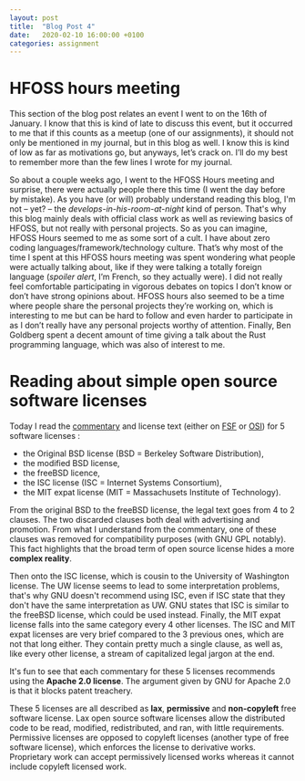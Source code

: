```yaml
---
layout: post
title:  "Blog Post 4"
date:   2020-02-10 16:00:00 +0100
categories: assignment
---
```


# HFOSS hours meeting

This section of the blog post relates an event I went to on the 16th of January.
I know that this is kind of late to discuss this event, but it occurred to me that if this counts as a meetup (one of our assignments), it should not only be mentioned in my journal, but in this blog as well.
I know this is kind of low as far as motivations go, but anyways, let’s crack on.
I’ll do my best to remember more than the few lines I wrote for my journal.

So about a couple weeks ago, I went to the HFOSS Hours meeting and surprise, there were actually people there this time (I went the day before by mistake).
As you have (or will) probably understand reading this blog, I'm not – yet? – the *develops-in-his-room-at-night* kind of person.
That's why this blog mainly deals with official class work as well as reviewing basics of HFOSS, but not really with personal projects.
So as you can imagine, HFOSS Hours seemed to me as some sort of a cult.
I have about zero coding languages/framework/technology culture.
That’s why most of the time I spent at this HFOSS hours meeting was spent wondering what people were actually talking about, like if they were talking a totally foreign language (*spoiler alert*, I’m French, so they actually were).
I did not really feel comfortable participating in vigorous debates on topics I don’t know or don’t have strong opinions about.
HFOSS hours also seemed to be a time where people share the personal projects they’re working on, which is interesting to me but can be hard to follow and even harder to participate in as I don’t really have any personal projects worthy of attention.
Finally, Ben Goldberg spent a decent amount of time giving a talk about the Rust programming language, which was also of interest to me.

# Reading about simple open source software licenses

Today I read the [commentary][gnu-licenses] and license text (either on [FSF][fsf] or [OSI][osi]) for 5 software licenses :
- the Original BSD license (BSD = Berkeley Software Distribution),
- the modified BSD license,
- the freeBSD licence,
- the ISC license (ISC = Internet Systems Consortium),
- the MIT expat license (MIT = Massachusets Institute of Technology).

From the original BSD to the freeBSD license, the legal text goes from 4 to 2 clauses.
The two discarded clauses both deal with advertising and promotion.
From what I understand from the commentary, one of these clauses was removed for compatibility purposes (with GNU GPL notably).
This fact highlights that the broad term of open source license hides a more **complex reality**.

Then onto the ISC license, which is cousin to the University of Washington license.
The UW license seems to lead to some interpretation problems, that's why GNU doesn't recommend using ISC, even if ISC state that they don't have the same interpretation as UW.
GNU states that ISC is similar to the freeBSD license, which could be used instead.
Finally, the MIT expat license falls into the same category every 4 other licenses.
The ISC and MIT expat licenses are very brief compared to the 3 previous ones, which are not that long either.
They contain pretty much a single clause, as well as, like every other license, a stream of capitalized legal jargon at the end.

It's fun to see that each commentary for these 5 licenses recommends using the **Apache 2.0 license**.
The argument given by GNU for Apache 2.0 is that it blocks patent treachery.

These 5 licenses are all described as **lax**, **permissive** and **non-copyleft** free software license.
Lax open source software licenses allow the distributed code to be read, modified, redistributed, and ran, with little requirements.
Permissive licenses are opposed to copyleft licenses (another type of free software license), which enforces the license to derivative works.
Proprietary work can accept permissively licensed works whereas it cannot include copyleft licensed work.

[gnu-licenses]: https://www.gnu.org/licenses/license-list.html
[fsf]: https://directory.fsf.org/wiki/Main_Page
[osi]: https://opensource.org/licenses/
